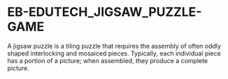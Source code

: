 # EB-EDUTECH_JIGSAW_PUZZLE-GAME
A jigsaw puzzle is a tiling puzzle that requires the assembly of often oddly shaped interlocking and mosaiced pieces. Typically, each individual piece has a portion of a picture; when assembled, they produce a complete picture.
